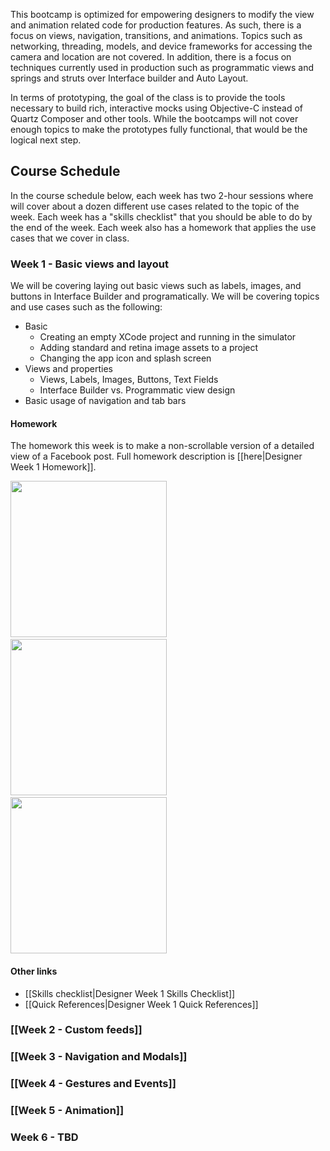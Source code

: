 This bootcamp is optimized for empowering designers to modify the view and animation related code for production features. As such, there is a focus on views, navigation, transitions, and animations. Topics such as networking, threading, models, and device frameworks for accessing the camera and location are not covered. In addition, there is a focus on techniques currently used in production such as programmatic views and springs and struts over Interface builder and Auto Layout.

In terms of prototyping, the goal of the class is to provide the tools necessary to build rich, interactive mocks using Objective-C instead of Quartz Composer and other tools. While the bootcamps will not cover enough topics to make the prototypes fully functional, that would be the logical next step.

## Course Schedule

In the course schedule below, each week has two 2-hour sessions where will cover about a dozen different use cases related to the topic of the week. Each week has a "skills checklist" that you should be able to do by the end of the week. Each week also has a homework that applies the use cases that we cover in class.

### Week 1 - Basic views and layout

We will be covering laying out basic views such as labels, images, and buttons in Interface Builder and programatically. We will be covering topics and use cases such as the following:

- Basic
  - Creating an empty XCode project and running in the simulator
  - Adding standard and retina image assets to a project
  - Changing the app icon and splash screen
- Views and properties
  - Views, Labels, Images, Buttons, Text Fields
  - Interface Builder vs. Programmatic view design
- Basic usage of navigation and tab bars

#### Homework

The homework this week is to make a non-scrollable version of a detailed view of a Facebook post. Full homework description is [[here|Designer Week 1 Homework]].

<img src="http://i.imgur.com/YO5BHfwl.png" width="250"/>&nbsp;&nbsp;<img src="http://i.imgur.com/YO5BHfwl.png"  width="250" />&nbsp;&nbsp;<img src="http://i.imgur.com/YO5BHfwl.png"  width="250"/>

#### Other links

- [[Skills checklist|Designer Week 1 Skills Checklist]]
- [[Quick References|Designer Week 1 Quick References]]

### [[Week 2 - Custom feeds]]

### [[Week 3 - Navigation and Modals]]

### [[Week 4 - Gestures and Events]]

### [[Week 5 - Animation]]

### Week 6 - TBD